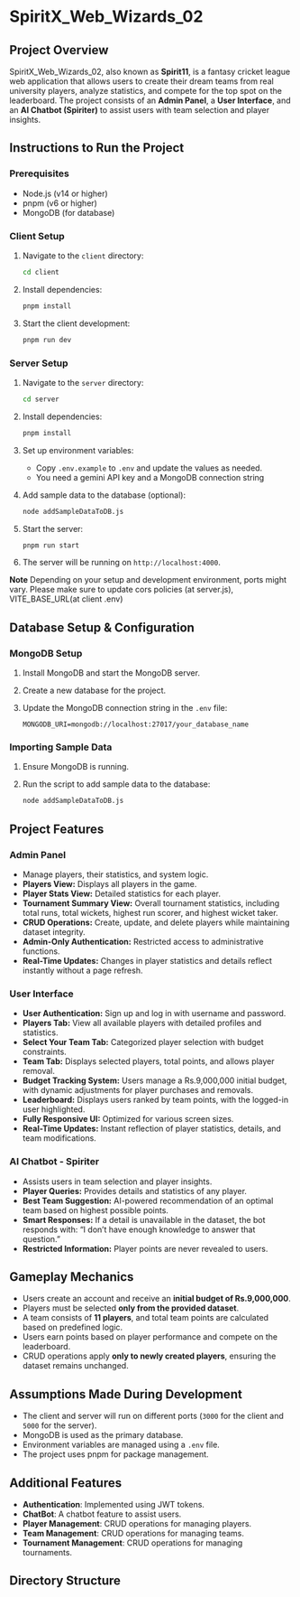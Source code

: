 # SpiritX_Web_Wizards_02

## Project Overview

SpiritX_Web_Wizards_02, also known as **Spirit11**, is a fantasy cricket league web application that allows users to create their dream teams from real university players, analyze statistics, and compete for the top spot on the leaderboard. The project consists of an **Admin Panel**, a **User Interface**, and an **AI Chatbot (Spiriter)** to assist users with team selection and player insights.

## Instructions to Run the Project

### Prerequisites

- Node.js (v14 or higher)
- pnpm (v6 or higher)
- MongoDB (for database)

### Client Setup

1. Navigate to the `client` directory:
    ```sh
    cd client
    ```

2. Install dependencies:
    ```sh
    pnpm install
    ```

3. Start the client development:
    ```sh
    pnpm run dev
    ```

### Server Setup

1. Navigate to the `server` directory:
    ```sh
    cd server
    ```

2. Install dependencies:
    ```sh
    pnpm install
    ```

3. Set up environment variables:
    - Copy `.env.example` to `.env` and update the values as needed.
    - You need a gemini API key and a MongoDB connection string

4. Add sample data to the database (optional):
    
    ```sh
    node addSampleDataToDB.js
    ```

5. Start the server:
    ```sh
    pnpm run start
    ```

6. The server will be running on `http://localhost:4000`.

**Note** Depending on your setup and development environment, ports might vary. Please make sure to update cors policies (at server.js), VITE_BASE_URL(at client .env)


## Database Setup & Configuration

### MongoDB Setup

1. Install MongoDB and start the MongoDB server.

2. Create a new database for the project.

3. Update the MongoDB connection string in the `.env` file:
    ```
    MONGODB_URI=mongodb://localhost:27017/your_database_name
    ```

### Importing Sample Data

1. Ensure MongoDB is running.

2. Run the script to add sample data to the database:
    ```sh
    node addSampleDataToDB.js
    ```

## Project Features

### Admin Panel
- Manage players, their statistics, and system logic.
- **Players View:** Displays all players in the game.
- **Player Stats View:** Detailed statistics for each player.
- **Tournament Summary View:** Overall tournament statistics, including total runs, total wickets, highest run scorer, and highest wicket taker.
- **CRUD Operations:** Create, update, and delete players while maintaining dataset integrity.
- **Admin-Only Authentication:** Restricted access to administrative functions.
- **Real-Time Updates:** Changes in player statistics and details reflect instantly without a page refresh.

### User Interface
- **User Authentication:** Sign up and log in with username and password.
- **Players Tab:** View all available players with detailed profiles and statistics.
- **Select Your Team Tab:** Categorized player selection with budget constraints.
- **Team Tab:** Displays selected players, total points, and allows player removal.
- **Budget Tracking System:** Users manage a Rs.9,000,000 initial budget, with dynamic adjustments for player purchases and removals.
- **Leaderboard:** Displays users ranked by team points, with the logged-in user highlighted.
- **Fully Responsive UI:** Optimized for various screen sizes.
- **Real-Time Updates:** Instant reflection of player statistics, details, and team modifications.

### AI Chatbot - Spiriter
- Assists users in team selection and player insights.
- **Player Queries:** Provides details and statistics of any player.
- **Best Team Suggestion:** AI-powered recommendation of an optimal team based on highest possible points.
- **Smart Responses:** If a detail is unavailable in the dataset, the bot responds with: “I don’t have enough knowledge to answer that question.”
- **Restricted Information:** Player points are never revealed to users.

## Gameplay Mechanics

- Users create an account and receive an **initial budget of Rs.9,000,000**.
- Players must be selected **only from the provided dataset**.
- A team consists of **11 players**, and total team points are calculated based on predefined logic.
- Users earn points based on player performance and compete on the leaderboard.
- CRUD operations apply **only to newly created players**, ensuring the dataset remains unchanged.

## Assumptions Made During Development

- The client and server will run on different ports (`3000` for the client and `5000` for the server).
- MongoDB is used as the primary database.
- Environment variables are managed using a `.env` file.
- The project uses pnpm for package management.

## Additional Features

- **Authentication**: Implemented using JWT tokens.
- **ChatBot**: A chatbot feature to assist users.
- **Player Management**: CRUD operations for managing players.
- **Team Management**: CRUD operations for managing teams.
- **Tournament Management**: CRUD operations for managing tournaments.

## Directory Structure
